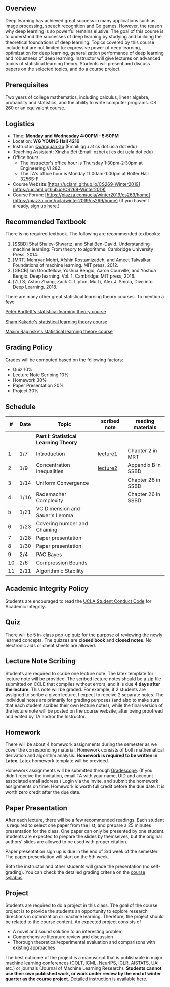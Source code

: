 


## Overview

Deep learning has achieved great success in many applications such as image processing, speech recognition and Go games. However, the reason why deep learning is so powerful remains elusive. The goal of this course is to understand the successes of deep learning by studying and building the theoretical foundations of deep learning. Topics covered by this course include but are not limited to: expressive power of deep learning, optimization for deep learning, generalization performance of deep learning and robustness of deep learning. Instructor will give lectures on advanced topics of statistical learning theory. Students will present and discuss papers on the selected topics, and do a course project.

## Prerequisites
Two years of college mathematics, including calculus, linear algebra, probability and statistics, and the ability to write computer programs. CS 260 or an equivalent course.

## Logistics

<!--University of California, Los Angeles  -->

- Time: **Monday and Wednesday 4:00PM - 5:50PM**
- Location: **WG YOUNG Hall 4216**  
- Instructor: [Quanquan Gu](http://web.cs.ucla.edu/~qgu/) (Email: qgu at cs dot ucla dot edu)   
- Teaching Assistant: Xinzhu Bei (Email: xzbei at cs dot ucla dot edu)
- Office hours: 
    - The instructor's office hour is Thursday 1:30pm-2:30pm at Engineering VI 282. 
    - The TA's office hour is Monday 11:00am-1:00pm at Bolter Hall 3256S-F.
- Course Website:[https://uclaml.github.io/CS269-Winter2019](https://uclaml.github.io/CS269-Winter2019)
- Course Forum: [https://piazza.com/ucla/winter2019/cs269/home](https://piazza.com/ucla/winter2019/cs269/home)
(If you haven’t already, [sign up here](piazza.com/ucla/winter2019/cs269).)

## Recommended Textbook

There is no required textbook. The following are recommended textbooks:

1. [SSBD] Shai Shalev-Shwartz, and Shai Ben-David. Understanding machine learning: From theory to algorithms. Cambridge University Press, 2014. 
2. [MRT] Mehryar Mohri, Afshin Rostamizadeh, and Ameet Talwalkar. Foundations of machine learning. MIT press, 2012. 
3. [GBCB] Ian Goodfellow, Yoshua Bengio, Aaron Courville, and Yoshua Bengio. Deep learning. Vol. 1. Cambridge: MIT press, 2016.
4. [ZLLS] Aston Zhang, Zack C. Lipton, Mu Li, Alex J. Smola, Dive into Deep Learning, 2018.

There are many other great statistical learning theory courses. To mention a few:

[Peter Bartlett's statistical learning theory course](https://people.eecs.berkeley.edu/~bartlett/courses/281b-sp08/)

[Sham Kakade's statistical learning theory course](http://stat.wharton.upenn.edu/~skakade/courses/stat928/)

[Maxim Raginsky's statistical learning theory course](http://maxim.ece.illinois.edu/teaching/SLT/)


## Grading Policy
 
Grades will be computed based on the following factors:

- Quiz 10%
- Lecture Note Scribing 10%
- Homework 30%
- Paper Presentation 20%
- Project 30%

## Schedule


| # | Date  | Topic  | scribed note | reading materials  | 
|----|----|----|----|----|
| | | **Part I: Statistical Learning Theory** | | |
| 1 | 1/7 | Introduction  | [lecture1](https://www.dropbox.com/s/c4bjs0uz8h0nmop/lecture1.pdf?dl=0) | Chapter 2 in MRT |
| 2 | 1/9 | Concentration Inequalities | [lecture2](https://www.dropbox.com/s/mtfravtpeznsbuk/lec02.pdf?dl=0)  | Appendix B in SSBD|
| 3 | 1/14 | Uniform Convergence |   | Chapter 26 in SSBD|
| 4 | 1/16 | Rademacher Complexity | | Chapter 26 in SSBD|
| 5 | 1/21 | VC Dimension and Sauer's Lemma | | |
| 6 | 1/23 | Covering number and Chaining | | |
| 7 | 1/28 | Paper presentation | | |
| 8 | 1/30 | Paper presentation | | |
| 9 | 2/4 | PAC Bayes | | |
| 10 | 2/6 | Compression Bounds | | |
| 11 | 2/11 | Algorithmic Stability | | |

## Academic Integrity Policy

Students are encouraged to read the [UCLA Student Conduct Code](https://www.deanofstudents.ucla.edu/Individual-Student-Code) for Academic Integrity. 

## Quiz

There will be 5 in-class pop-up quiz for the purpose of reviewing the newly learned concepts. The quizzes are **closed book** and **closed notes**. No electronic aids or cheat sheets are allowed. 

## Lecture Note Scribing

Students are required to scribe one lecture note. The latex template for lecture note will be provided. The scribed lecture notes should be a zip file submitted on CCLE that compiles without errors, and it is due **4 days after the lecture**. This note will be graded. For example, if 2 students are assigned to scribe a given lecture, I expect to receive 2 separate notes. The individual notes are primarily for grading purposes (and also to make sure that each student scribes their own lecture notes), while the final version of the lecture note will be posted on the course website, after being proofread and edited by TA and/or the Instructor. 

## Homework

There will be about 4 homework assignments during the semester as we cover the corresponding material. Homework consists of both mathematical derivation and algorithm analysis. **Homework is required to be written in Latex**. Latex homework template will be provided.
<!-- \noindent\textbf{Collaboration Policy:} Unless otherwise indicated, you may talk to other students about the homework problems but each student must hand in their own answers and write their own code in the programming part. You also must indicate on each homework with whom you collaborated and cite any other sources you use including
Internet sites. Students cannot use old solution sets for this class or solution manual to the textbook under any circumstances. -->

Homework assignments will be submitted through [Gradescope](https://www.gradescope.com/courses/35032). (If you didn't receive the invitation, email TA with your name, UID and account associated email address.) Login via the invite, and submit the homework assignments on time. Homework is worth full credit before the due date. It is worth zero credit after the due date.

## Paper Presentation

After each lecture, there will be a few recommended readings. Each student is required to select one paper from the list, and prepare a 25 minutes presentation for the class. One paper can only be presented by one student. Students are expected to prepare the slides by themselves, but the original authors' slides are allowed to be used with proper citation. 

Paper presentation sign up is due in the end of 3rd week of the semester. The paper presentation will start on the 5th week.

Both the instructor and other students will grade the presentation (no self-grading). You can check the detailed grading criteria on the [course syllabus](https://www.dropbox.com/s/arxjedzt8frmrkg/syllabus_CS269.pdf?dl=0).

<!-- The detailed grading criteria are as follows:
\begin{itemize}
\item Slides content was clearly visible and self-explainable (5 points)
\item Important messages of the paper were properly delivered (5 points)
\item The presentation was easy to follow 
\item Theory and proofs were  clearly explained (5 points)
%\item All students in the team well understood the paper
\item Presenter did not just read off the slides (5 points)
\item Perfect timing (5 points)
\item Able to well address audience’s questions (5 points)
\item I have learned something from this presentation and would like to read the paper in future (5 points)
\end{itemize} -->

## Project

Students are required to do a project in this class. The goal of the course project is to provide the students an opportunity to explore research directions in optimization or machine learning. Therefore, the project should be related to the course content. An expected project consists of 

- A novel and sound solution to an interesting problem
- Comprehensive literature review and discussion
- Thorough theoretical/experimental evaluation and comparisons with existing approaches

The best outcome of the project is a manuscript that is publishable in major machine learning conferences (COLT, ICML, NeurIPS, ICLR, AISTATS, UAI etc.) or journals (Journal of Machine Learning Research). **Students cannot use their own published work, or work under review by the end of winter quarter as the course project.**
Detailed instruction is available [here](https://www.dropbox.com/s/arxjedzt8frmrkg/syllabus_CS269.pdf?dl=0).

